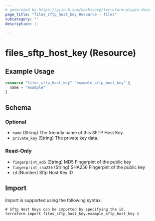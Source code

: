 ```yaml
---
# generated by https://github.com/hashicorp/terraform-plugin-docs
page_title: "files_sftp_host_key Resource - files"
subcategory: ""
description: |-
  
---
```


# files_sftp_host_key (Resource)



## Example Usage

```terraform
resource "files_sftp_host_key" "example_sftp_host_key" {
  name = "example"
}
```

<!-- schema generated by tfplugindocs -->
## Schema

### Optional

- `name` (String) The friendly name of this SFTP Host Key.
- `private_key` (String) The private key data.

### Read-Only

- `fingerprint_md5` (String) MD5 Fingerpint of the public key
- `fingerprint_sha256` (String) SHA256 Fingerpint of the public key
- `id` (Number) Sftp Host Key ID

## Import

Import is supported using the following syntax:

```shell
# Sftp Host Keys can be imported by specifying the id.
terraform import files_sftp_host_key.example_sftp_host_key 1
```
